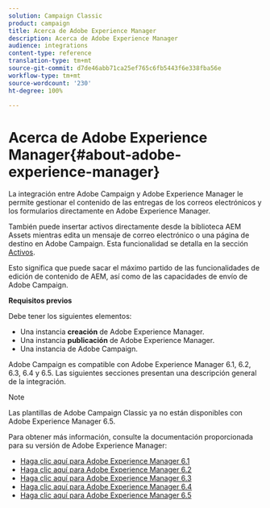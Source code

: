 ```yaml
---
solution: Campaign Classic
product: campaign
title: Acerca de Adobe Experience Manager
description: Acerca de Adobe Experience Manager
audience: integrations
content-type: reference
translation-type: tm+mt
source-git-commit: d7de46abb71ca25ef765c6fb5443f6e338fba56e
workflow-type: tm+mt
source-wordcount: '230'
ht-degree: 100%

---
```



# Acerca de Adobe Experience Manager{#about-adobe-experience-manager}

La integración entre Adobe Campaign y Adobe Experience Manager le permite gestionar el contenido de las entregas de los correos electrónicos y los formularios directamente en Adobe Experience Manager.

También puede insertar activos directamente desde la biblioteca AEM Assets mientras edita un mensaje de correo electrónico o una página de destino en Adobe Campaign. Esta funcionalidad se detalla en la sección [Activos](../../integrations/using/sharing-assets-with-adobe-experience-cloud.md).

Esto significa que puede sacar el máximo partido de las funcionalidades de edición de contenido de AEM, así como de las capacidades de envío de Adobe Campaign.

**Requisitos previos**

Debe tener los siguientes elementos:

* Una instancia **creación** de Adobe Experience Manager.
* Una instancia **publicación** de Adobe Experience Manager.
* Una instancia de Adobe Campaign.

Adobe Campaign es compatible con Adobe Experience Manager 6.1, 6.2, 6.3, 6.4 y 6.5. Las siguientes secciones presentan una descripción general de la integración.

>[!NOTE]
>
>Las plantillas de Adobe Campaign Classic ya no están disponibles con Adobe Experience Manager 6.5.

Para obtener más información, consulte la documentación proporcionada para su versión de Adobe Experience Manager:

* [Haga clic aquí para Adobe Experience Manager 6.1](https://docs.adobe.com/docs/en/aem/6-1/administer/integration/marketing-cloud/campaign/campaignonpremise.html)
* [Haga clic aquí para Adobe Experience Manager 6.2](https://docs.adobe.com/docs/en/aem/6-2/administer/integration/marketing-cloud/campaign/campaignonpremise.html)
* [Haga clic aquí para Adobe Experience Manager 6.3](https://helpx.adobe.com/experience-manager/6-3/sites/administering/using/campaignonpremise.html)
* [Haga clic aquí para Adobe Experience Manager 6.4](https://helpx.adobe.com/experience-manager/6-4/sites/administering/using/campaignonpremise.html)
* [Haga clic aquí para Adobe Experience Manager 6.5](https://helpx.adobe.com/experience-manager/6-5/sites/administering/using/campaignonpremise.html)
